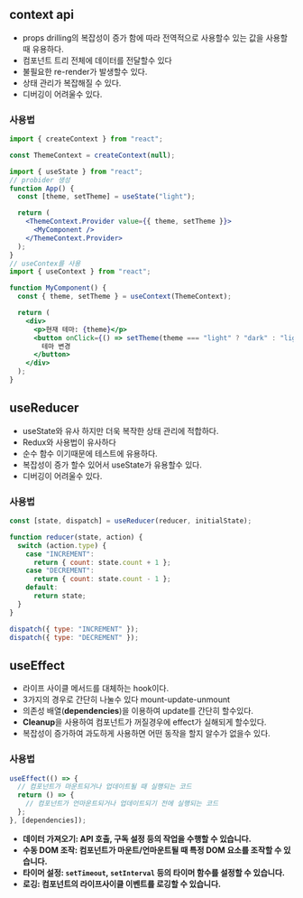 ## context api

- props drilling의 복잡성이 증가 함에 따라 전역적으로 사용할수 있는 값을 사용할때 유용하다.
- 컴포넌트 트리 전체에 데이터를 전달할수 있다
- 불필요한 re-render가 발생할수 있다.
- 상태 관리가 복잡해질 수 있다.
- 디버깅이 어려울수 있다.

### 사용법

```jsx
import { createContext } from "react";

const ThemeContext = createContext(null);

import { useState } from "react";
// probider 생성
function App() {
  const [theme, setTheme] = useState("light");

  return (
    <ThemeContext.Provider value={{ theme, setTheme }}>
      <MyComponent />
    </ThemeContext.Provider>
  );
}
// useContex를 사용
import { useContext } from "react";

function MyComponent() {
  const { theme, setTheme } = useContext(ThemeContext);

  return (
    <div>
      <p>현재 테마: {theme}</p>
      <button onClick={() => setTheme(theme === "light" ? "dark" : "light")}>
        테마 변경
      </button>
    </div>
  );
}
```

## useReducer

- useState와 유사 하지만 더욱 복작한 상태 관리에 적합하다.
- Redux와 사용법이 유사하다
- 순수 함수 이기때문에 테스트에 유용하다.
- 복잡성이 증가 할수 있어서 useState가 유용할수 있다.
- 디버깅이 어려울수 있다.

### 사용법

```jsx
const [state, dispatch] = useReducer(reducer, initialState);

function reducer(state, action) {
  switch (action.type) {
    case "INCREMENT":
      return { count: state.count + 1 };
    case "DECREMENT":
      return { count: state.count - 1 };
    default:
      return state;
  }
}

dispatch({ type: "INCREMENT" });
dispatch({ type: "DECREMENT" });
```

## useEffect

- 라이프 사이클 메서드를 대체하는 hook이다.
- 3가지의 경우로 간단히 나눌수 있다 mount-update-unmount
- 의존성 배열(**dependencies**)을 이용하여 update를 간단히 할수있다.
- **Cleanup**을 사용하여 컴포넌트가 꺼질경우에 effect가 실해되게 할수있다.
- 복잡성이 증가하여 과도하게 사용하면 어떤 동작을 할지 알수가 없을수 있다.

### 사용법

```jsx
useEffect(() => {
  // 컴포넌트가 마운트되거나 업데이트될 때 실행되는 코드
  return () => {
    // 컴포넌트가 언마운트되거나 업데이트되기 전에 실행되는 코드
  };
}, [dependencies]);
```

- **데이터 가져오기: API 호출, 구독 설정 등의 작업을 수행할 수 있습니다.**
- **수동 DOM 조작: 컴포넌트가 마운트/언마운트될 때 특정 DOM 요소를 조작할 수 있습니다.**
- **타이머 설정: `setTimeout`, `setInterval` 등의 타이머 함수를 설정할 수 있습니다.**
- **로깅: 컴포넌트의 라이프사이클 이벤트를 로깅할 수 있습니다.**
